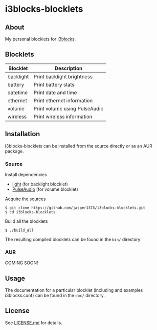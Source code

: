 # i3blocks-blocklets

## About
My personal blocklets for [i3blocks](https://github.com/vivien/i3blocks).

## Blocklets
Blocklet | Description
---|---
backlight | Print backlight brightness
battery | Print battery stats
datetime | Print date and time
ethernet | Print ethernet information
volume | Print volume using PulseAudio
wireless | Print wireless information

## Installation
i3blocks-blocklets can be installed from the source directly or as an AUR package.

### Source
Install dependencies
- [light](https://github.com/haikarainen/light) (for backlight blocklet)
- [PulseAudio](https://www.freedesktop.org/wiki/Software/PulseAudio/) (for volume blocklet)

Acquire the sources
```
$ git clone https://github.com/jasper1378/i3blocks-blocklets.git
$ cd i3blocks-blocklets
```
Build all the blocklets
```
$ ./build_all
```
The resulting compiled blocklets can be found in the `bin/` directory

### AUR
COMING SOON!

## Usage
The documentation for a particular blocklet (including and examples i3blocks.conf) can be found in the `doc/` directory.

## License
See [LICENSE.md](LICENSE.md) for details.
